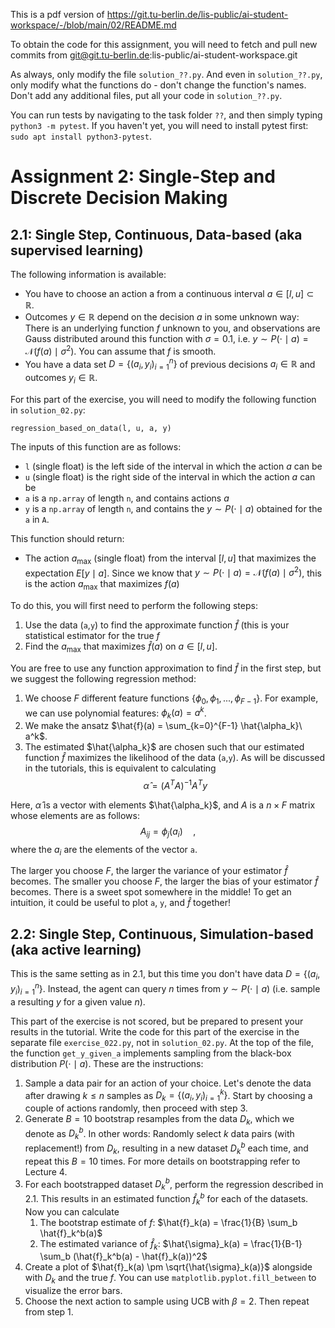 This is a pdf version of https://git.tu-berlin.de/lis-public/ai-student-workspace/-/blob/main/02/README.md

To obtain the code for this assignment, you will need to fetch and pull new commits from git@git.tu-berlin.de:lis-public/ai-student-workspace.git

As always, only modify the file `solution_??.py`. And even in `solution_??.py`, only modify what the functions do - don't change the function's names. Don't add any additional files, put all your code in `solution_??.py`.

You can run tests by navigating to the task folder `??`, and then simply typing `python3 -m pytest`. If you haven't yet, you will need to install pytest first: `sudo apt install python3-pytest`.

# Assignment 2: Single-Step and Discrete Decision Making
## 2.1: Single Step, Continuous, Data-based (aka supervised learning)
The following information is available:
- You have to choose an action a from a continuous interval $a \in [l, u] \subset \mathbb{R}$.
- Outcomes $y \in \mathbb{R}$ depend on the decision $a$ in some unknown way: There is an underlying function $f$ unknown to you, and observations are Gauss distributed around this function with $\sigma = 0.1$, i.e. $y \sim P(\cdot\mid a) = \mathcal{N}(f(a)\mid \sigma^2)$. You can assume that $f$ is smooth.
- You have a data set $D=\{(a_i, y_i)_{i=1}^n\}$ of previous decisions $a_i \in \mathbb{R}$ and outcomes $y_i \in \mathbb{R}$.

For this part of the exercise, you will need to modify the following function in `solution_02.py`:
```
regression_based_on_data(l, u, a, y)
```
The inputs of this function are as follows:
- `l` (single float) is the left side of the interval in which the action $a$ can be
- `u` (single float) is the right side of the interval in which the action $a$ can be
- `a` is a `np.array` of length `n`, and contains actions $a$
- `y` is a `np.array` of length `n`, and contains the $y \sim P(\cdot\mid a)$ obtained for the `a` in `A`.

This function should return:
- The action $a_\text{max}$ (single float) from the interval $[l, u]$ that maximizes the expectation $E[y\mid a]$. Since we know that $y \sim P(\cdot\mid a) = \mathcal{N}(f(a)\mid \sigma^2)$, this is the action $a_\text{max}$ that maximizes $f(a)$

To do this, you will first need to perform the following steps:
1. Use the data (`a`,`y`) to find the approximate function $\hat{f}$ (this is your statistical estimator for the true $f$
2. Find the $a_\text{max}$ that maximizes $\hat{f}(a)$ on $a \in [l, u]$.

You are free to use any function approximation to find $\hat{f}$ in the first step, but we suggest the following regression method:
1. We choose $F$ different feature functions $\{\phi_0, \phi_1, ..., \phi_{F-1}\}$. For example, we can use polynomial features: $\phi_k(a)=a^k$.
2. We make the ansatz $\hat{f}(a) = \sum_{k=0}^{F-1} \hat{\alpha_k}\ a^k$.
3. The estimated $\hat{\alpha_k}$ are chosen such that our estimated function $\hat{f}$ maximizes the likelihood of the data (`a`,`y`). As will be discussed in the tutorials, this is equivalent to calculating
$$ \hat{\alpha} = (A^T A)^{-1}A^Ty$$

Here, $\hat{\alpha}$ is a vector with elements $\hat{\alpha_k}$, and $A$ is a $n\times F$ matrix whose elements are as follows:
$$ A_{ij} = \phi_j(a_i) \quad ,$$
where the $a_i$ are the elements of the vector `a`.

The larger you choose $F$, the larger the variance of your estimator $\hat{f}$ becomes. The smaller you choose $F$, the larger the bias of your estimator $\hat{f}$ becomes. There is a sweet spot somewhere in the middle! To get an intuition, it could be useful to plot `a`, `y`, and $\hat{f}$ together!

## 2.2: Single Step, Continuous, Simulation-based (aka active learning)
This is the same setting as in 2.1, but this time you don't have data $D=\{(a_i, y_i)_{i=1}^n\}$. Instead, the agent can query $n$ times from $y \sim P(\cdot\mid a)$ (i.e. sample a resulting $y$ for a given value $n$).

This part of the exercise is not scored, but be prepared to present your results in the tutorial. Write the code for this part of the exercise in the separate file `exercise_022.py`, not in `solution_02.py`. At the top of the file, the function `get_y_given_a` implements sampling from the black-box distribution $P(\cdot\mid a)$.
These are the instructions:
1. Sample a data pair for an action of your choice. Let's denote the data after drawing $k\leq n$ samples as $D_k=\{(a_i, y_i)_{i=1}^k\}$. Start by choosing a couple of actions randomly, then proceed with step 3.
2. Generate $B=10$ bootstrap resamples from the data $D_k$, which we denote as $D_k^b$. In other words: Randomly select $k$ data pairs (with replacement!) from $D_k$, resulting in a new dataset $D_k^b$ each time, and repeat this $B=10$ times. For more details on bootstrapping refer to Lecture 4.
3. For each bootstrapped dataset $D_k^b$, perform the regression described in 2.1. This results in an estimated function $\hat{f}_k^b$ for each of the datasets. Now you can calculate
   1. The bootstrap estimate of $f$: $\hat{f}_k(a) = \frac{1}{B} \sum_b \hat{f}_k^b(a)$
   2. The estimated variance of $\hat{f}_k$:  $\hat{\sigma}_k(a) = \frac{1}{B-1} \sum_b (\hat{f}_k^b(a) - \hat{f}_k(a))^2$
4. Create a plot of $\hat{f}_k(a) \pm \sqrt{\hat{\sigma}_k(a)}$ alongside with $D_k$ and the true $f$. You can use `matplotlib.pyplot.fill_between` to visualize the error bars.
5. Choose the next action to sample using UCB with $\beta=2$. Then repeat from step 1.

